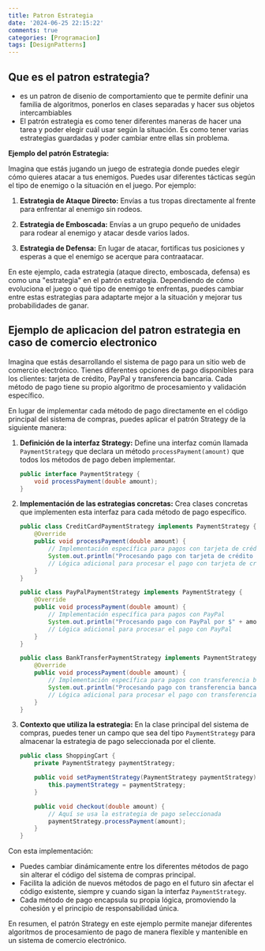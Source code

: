 ```yaml
---
title: Patron Estrategia
date: '2024-06-25 22:15:22'
comments: true
categories: [Programacion]
tags: [DesignPatterns]
---
```



## Que es el patron estrategia?
- es un patron de disenio de comportamiento que te permite definir una familia de algoritmos, ponerlos en clases separadas y hacer sus objetos intercambiables
- El patrón estrategia es como tener diferentes maneras de hacer una tarea y poder elegir cuál usar según la situación. Es como tener varias estrategias guardadas y poder cambiar entre ellas sin problema.

**Ejemplo del patrón Estrategia:**

Imagina que estás jugando un juego de estrategia donde puedes elegir cómo quieres atacar a tus enemigos. Puedes usar diferentes tácticas según el tipo de enemigo o la situación en el juego. Por ejemplo:

1. **Estrategia de Ataque Directo:** Envías a tus tropas directamente al frente para enfrentar al enemigo sin rodeos.
   
2. **Estrategia de Emboscada:** Envías a un grupo pequeño de unidades para rodear al enemigo y atacar desde varios lados.

3. **Estrategia de Defensa:** En lugar de atacar, fortificas tus posiciones y esperas a que el enemigo se acerque para contraatacar.

En este ejemplo, cada estrategia (ataque directo, emboscada, defensa) es como una "estrategia" en el patrón estrategia. Dependiendo de cómo evoluciona el juego o qué tipo de enemigo te enfrentas, puedes cambiar entre estas estrategias para adaptarte mejor a la situación y mejorar tus probabilidades de ganar.

## Ejemplo de aplicacion del patron estrategia en caso de comercio electronico

Imagina que estás desarrollando el sistema de pago para un sitio web de comercio electrónico. Tienes diferentes opciones de pago disponibles para los clientes: tarjeta de crédito, PayPal y transferencia bancaria. Cada método de pago tiene su propio algoritmo de procesamiento y validación específico.

En lugar de implementar cada método de pago directamente en el código principal del sistema de compras, puedes aplicar el patrón Strategy de la siguiente manera:

1. **Definición de la interfaz Strategy:**
   Define una interfaz común llamada `PaymentStrategy` que declara un método `processPayment(amount)` que todos los métodos de pago deben implementar.

   ```java
   public interface PaymentStrategy {
       void processPayment(double amount);
   }
   ```

2. **Implementación de las estrategias concretas:**
   Crea clases concretas que implementen esta interfaz para cada método de pago específico.

   ```java
   public class CreditCardPaymentStrategy implements PaymentStrategy {
       @Override
       public void processPayment(double amount) {
           // Implementación específica para pagos con tarjeta de crédito
           System.out.println("Procesando pago con tarjeta de crédito por $" + amount);
           // Lógica adicional para procesar el pago con tarjeta de crédito
       }
   }

   public class PayPalPaymentStrategy implements PaymentStrategy {
       @Override
       public void processPayment(double amount) {
           // Implementación específica para pagos con PayPal
           System.out.println("Procesando pago con PayPal por $" + amount);
           // Lógica adicional para procesar el pago con PayPal
       }
   }

   public class BankTransferPaymentStrategy implements PaymentStrategy {
       @Override
       public void processPayment(double amount) {
           // Implementación específica para pagos con transferencia bancaria
           System.out.println("Procesando pago con transferencia bancaria por $" + amount);
           // Lógica adicional para procesar el pago con transferencia bancaria
       }
   }
   ```

3. **Contexto que utiliza la estrategia:**
   En la clase principal del sistema de compras, puedes tener un campo que sea del tipo `PaymentStrategy` para almacenar la estrategia de pago seleccionada por el cliente.

   ```java
   public class ShoppingCart {
       private PaymentStrategy paymentStrategy;

       public void setPaymentStrategy(PaymentStrategy paymentStrategy) {
           this.paymentStrategy = paymentStrategy;
       }

       public void checkout(double amount) {
           // Aquí se usa la estrategia de pago seleccionada
           paymentStrategy.processPayment(amount);
       }
   }
   ```

Con esta implementación:

- Puedes cambiar dinámicamente entre los diferentes métodos de pago sin alterar el código del sistema de compras principal.
- Facilita la adición de nuevos métodos de pago en el futuro sin afectar el código existente, siempre y cuando sigan la interfaz `PaymentStrategy`.
- Cada método de pago encapsula su propia lógica, promoviendo la cohesión y el principio de responsabilidad única.

En resumen, el patrón Strategy en este ejemplo permite manejar diferentes algoritmos de procesamiento de pago de manera flexible y mantenible en un sistema de comercio electrónico.

 